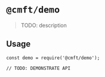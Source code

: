 # `@cmft/demo`

> TODO: description

## Usage

```
const demo = require('@cmft/demo');

// TODO: DEMONSTRATE API
```
